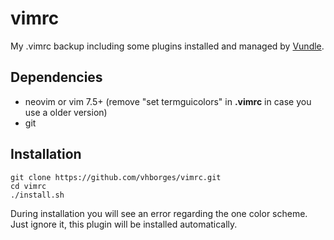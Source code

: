 # vimrc
My .vimrc backup including some plugins installed and managed by [Vundle](https://github.com/VundleVim/Vundle.vim).

## Dependencies
- neovim or vim 7.5+ (remove "set termguicolors" in **.vimrc** in case you use a older version)
- git

## Installation
```
git clone https://github.com/vhborges/vimrc.git
cd vimrc
./install.sh
```
During installation you will see an error regarding the one color scheme. Just ignore it, this plugin will be installed automatically.
